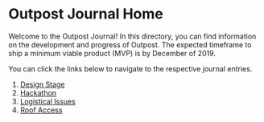 # Outpost Journal Home

Welcome to the Outpost Journal! In this directory, you can find information on the development and progress of Outpost. The expected timeframe to ship a minimum viable product (MVP) is by December of 2019.

You can click the links below to navigate to the respective journal entries.

1. [Design Stage](01-design-stage.md)
2. [Hackathon](02-sd-hacks.md)
3. [Logistical Issues](03-logistics-and-approval.md)
4. [Roof Access](04-the-roof.md)


